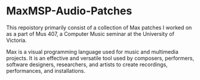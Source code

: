# MaxMSP-Audio-Patches

This repoistory primarily consist of a collection of Max patches I worked on as a part of Mus 407, a Computer Music seminar at the University of Victoria. 

Max is a visual programming language used for music and multimedia projects. It is an effective and versatile tool used by composers, performers, software designers, researchers, and artists to create recordings, performances, and installations. 


